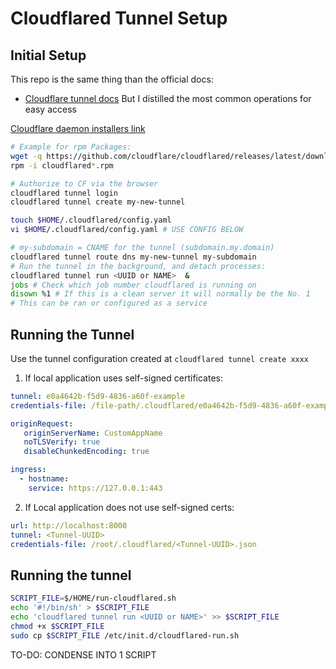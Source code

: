 # Cloudflared Tunnel Setup

## Initial Setup

This repo is the same thing than the official docs:
- [Cloudflare tunnel docs](https://developers.cloudflare.com/cloudflare-one/connections/connect-apps/install-and-setup/tunnel-guide)
But I distilled the most common operations for easy access

[Cloudflare daemon installers link](https://developers.cloudflare.com/cloudflare-one/connections/connect-apps/install-and-setup/tunnel-guide#set-up-a-tunnel-locally-cli-setup)

```bash
# Example for rpm Packages:
wget -q https://github.com/cloudflare/cloudflared/releases/latest/download/cloudflared-linux-x86_64.rpm
rpm -i cloudflared*.rpm

# Authorize to CF via the browser
cloudflared tunnel login 
cloudflared tunnel create my-new-tunnel 

touch $HOME/.cloudflared/config.yaml
vi $HOME/.cloudflared/config.yaml # USE CONFIG BELOW

# my-subdomain = CNAME for the tunnel (subdomain.my.domain)
cloudflared tunnel route dns my-new-tunnel my-subdomain
# Run the tunnel in the background, and detach processes:
cloudflared tunnel run <UUID or NAME>  &
jobs # Check which job number cloudflared is running on
disown %1 # If this is a clean server it will normally be the No. 1
# This can be ran or configured as a service

```

## Running the Tunnel

Use the tunnel configuration created at ```cloudflared tunnel create xxxx```

1. If local application uses self-signed certificates:

```yaml
tunnel: e0a4642b-f5d9-4836-a60f-example
credentials-file: /file-path/.cloudflared/e0a4642b-f5d9-4836-a60f-example.json

originRequest:
   originServerName: CustomAppName
   noTLSVerify: true
   disableChunkedEncoding: true

ingress:
  - hostname:
    service: https://127.0.0.1:443
```

2. If Local application does not use self-signed certs:

```yaml
url: http://localhost:8000
tunnel: <Tunnel-UUID>
credentials-file: /root/.cloudflared/<Tunnel-UUID>.json
```

## Running the tunnel

```bash
SCRIPT_FILE=$/HOME/run-cloudflared.sh
echo '#!/bin/sh' > $SCRIPT_FILE
echo 'cloudflared tunnel run <UUID or NAME>' >> $SCRIPT_FILE
chmod +x $SCRIPT_FILE
sudo cp $SCRIPT_FILE /etc/init.d/cloudflared-run.sh
```

TO-DO: CONDENSE INTO 1 SCRIPT
